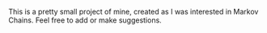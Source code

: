 This is a pretty small project of mine, created as I was interested in Markov Chains.
Feel free to add or make suggestions.
